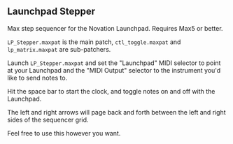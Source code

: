 ## Launchpad Stepper

Max step sequencer for the Novation Launchpad. Requires Max5 or better.

`LP_Stepper.maxpat` is the main patch, `ctl_toggle.maxpat` and `lp_matrix.maxpat` are sub-patchers.

Launch `LP_Stepper.maxpat` and set the "Launchpad" MIDI selector to point at your Launchpad and the "MIDI Output" selector to the instrument you'd like to send notes to. 

Hit the space bar to start the clock, and toggle notes on and off with the Launchpad.

The left and right arrows will page back and forth between the left and right sides of the sequencer grid.

Feel free to use this however you want.

